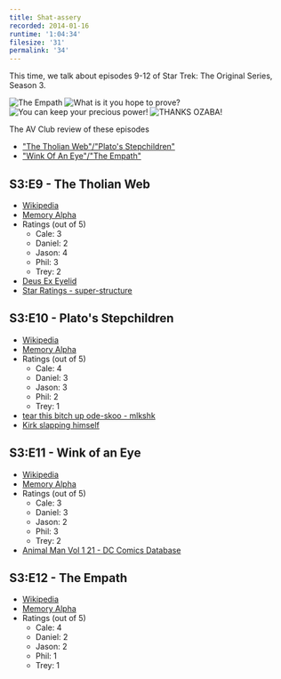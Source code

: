 ```yaml
---
title: Shat-assery
recorded: 2014-01-16
runtime: '1:04:34'
filesize: '31'
permalink: '34'
---
```


This time, we talk about episodes 9-12 of Star Trek: The Original Series, Season 3.

![The Empath](http://jawgrind.s3.amazonaws.com/Jawgrind-Episode-34-1.jpg)
![What is it you hope to prove?](http://jawgrind.s3.amazonaws.com/Jawgrind-Episode-34-2.jpg)
![You can keep your precious power!](http://jawgrind.s3.amazonaws.com/Jawgrind-Episode-34-3.jpg)
![THANKS OZABA!](http://jawgrind.s3.amazonaws.com/Jawgrind-Episode-34-4.jpg)

The AV Club review of these episodes

- [&quot;The Tholian Web&quot;/&quot;Plato&#39;s Stepchildren&quot;](http://www.avclub.com/review/star-trek-the-tholian-webplatos-stepchildren-37118)
- [&quot;Wink Of An Eye&quot;/&quot;The Empath&quot;](http://www.avclub.com/review/star-trek-wink-of-an-eyethe-empath-37386)

## S3:E9 - The Tholian Web

- [Wikipedia](http://en.wikipedia.org/wiki/The_Tholian_Web)
- [Memory Alpha](http://en.memory-alpha.org/wiki/The_Tholian_Web_(episode))
- Ratings (out of 5)
   - Cale: 3
   - Daniel: 2
   - Jason: 4
   - Phil: 3
   - Trey: 2
- [Deus Ex Eyelid](http://jawgrind.com/17)
- [Star Ratings - super-structure](http://www.jasoncoleman.net/2014/01/16/star-ratings/)

## S3:E10 - Plato's Stepchildren

- [Wikipedia](http://en.wikipedia.org/wiki/Plato%27s_Stepchildren)
- [Memory Alpha](http://en.memory-alpha.org/wiki/Plato%27s_Stepchildren_(episode))
- Ratings (out of 5)
   - Cale: 4
   - Daniel: 3
   - Jason: 3
   - Phil: 2
   - Trey: 1
- [tear this bitch up ode-skoo - mlkshk](http://mlkshk.com/p/4PFZ)
- [Kirk slapping himself](http://i.imgur.com/CxKXtKz.gif)

## S3:E11 - Wink of an Eye

- [Wikipedia](http://en.wikipedia.org/wiki/Wink_of_an_Eye)
- [Memory Alpha](http://en.memory-alpha.org/wiki/Wink_of_an_Eye_(episode))
- Ratings (out of 5)
   - Cale: 3
   - Daniel: 3
   - Jason: 2
   - Phil: 3
   - Trey: 2
- [Animal Man Vol 1 21 - DC Comics Database](http://dc.wikia.com/wiki/Animal_Man_Vol_1_21)

## S3:E12 - The Empath
- [Wikipedia](http://en.wikipedia.org/wiki/The_Empath)
- [Memory Alpha](http://en.memory-alpha.org/wiki/The_Empath_(episode))
- Ratings (out of 5)
   - Cale: 4
   - Daniel: 2
   - Jason: 2
   - Phil: 1
   - Trey: 1
